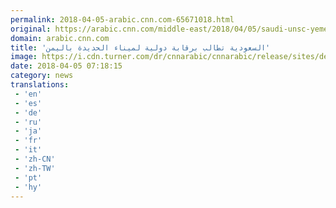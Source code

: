```yaml
---
permalink: 2018-04-05-arabic.cnn.com-65671018.html
original: https://arabic.cnn.com/middle-east/2018/04/05/saudi-unsc-yemen
domain: arabic.cnn.com
title: 'السعودية تطالب برقابة دولية لميناء الحديدة باليمن'
image: https://i.cdn.turner.com/dr/cnnarabic/cnnarabic/release/sites/default/files/styles/og_image/public/image/UN%20Security%20Council_1.jpg?itok=BIOxPsdq
date: 2018-04-05 07:18:15
category: news
translations: 
 - 'en'
 - 'es'
 - 'de'
 - 'ru'
 - 'ja'
 - 'fr'
 - 'it'
 - 'zh-CN'
 - 'zh-TW'
 - 'pt'
 - 'hy'
---
```


